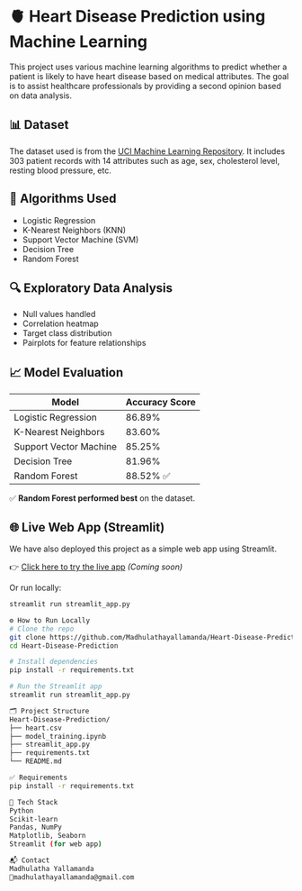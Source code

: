 # 🫀 Heart Disease Prediction using Machine Learning

This project uses various machine learning algorithms to predict whether a patient is likely to have heart disease based on medical attributes. The goal is to assist healthcare professionals by providing a second opinion based on data analysis.

## 📊 Dataset

The dataset used is from the [UCI Machine Learning Repository](https://archive.ics.uci.edu/ml/datasets/heart+Disease). It includes 303 patient records with 14 attributes such as age, sex, cholesterol level, resting blood pressure, etc.

## 🧠 Algorithms Used

- Logistic Regression
- K-Nearest Neighbors (KNN)
- Support Vector Machine (SVM)
- Decision Tree
- Random Forest

## 🔍 Exploratory Data Analysis

- Null values handled
- Correlation heatmap
- Target class distribution
- Pairplots for feature relationships

## 📈 Model Evaluation

| Model              | Accuracy Score |
|-------------------|----------------|
| Logistic Regression | 86.89%        |
| K-Nearest Neighbors | 83.60%        |
| Support Vector Machine | 85.25%     |
| Decision Tree       | 81.96%        |
| Random Forest       | 88.52% ✅      |

✅ **Random Forest performed best** on the dataset.

## 🌐 Live Web App (Streamlit)

We have also deployed this project as a simple web app using Streamlit.

👉 [Click here to try the live app](#) *(Coming soon)*

Or run locally:

```bash
streamlit run streamlit_app.py

⚙️ How to Run Locally
# Clone the repo
git clone https://github.com/Madhulathayallamanda/Heart-Disease-Prediction.git
cd Heart-Disease-Prediction

# Install dependencies
pip install -r requirements.txt

# Run the Streamlit app
streamlit run streamlit_app.py

🗂️ Project Structure
Heart-Disease-Prediction/
├── heart.csv
├── model_training.ipynb
├── streamlit_app.py
├── requirements.txt
└── README.md

✅ Requirements
pip install -r requirements.txt

🧪 Tech Stack
Python
Scikit-learn
Pandas, NumPy
Matplotlib, Seaborn
Streamlit (for web app)

📬 Contact
Madhulatha Yallamanda
📧madhulathayallamanda@gmail.com

